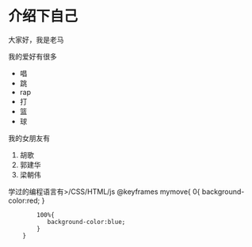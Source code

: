 <h1>介绍下自己</h1>
    <p>大家好，我是老马</p>
    <p>我的爱好有很多</p>
    <ul>
        <li>唱</li>
        <li>跳</li>
        <li>rap</li>
        <li>打</li>
        <li>篮</li>
        <li>球</li>
    </ul>
    <p>我的女朋友有</p>
    <ol>
        <li>胡歌</li>
        <li>郭建华</li>
        <li>梁朝伟</li>
    </ol>
    学过的编程语言有>/CSS/HTML/js
        @keyframes mymove{
        0{
            background-color:red;
         }
            
            100%{
               background-color:blue;
            }
        }
